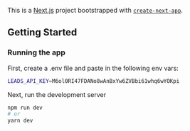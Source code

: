 This is a [Next.js](https://nextjs.org/) project bootstrapped with [`create-next-app`](https://github.com/vercel/next.js/tree/canary/packages/create-next-app).

## Getting Started

### Running the app

First, create a .env file and paste in the following env vars:

```bash
LEADS_API_KEY=M6ol0RI47FDANo8wAnBxYw6ZVBbi61whq6wYOKpi
```

Next, run the development server

```bash
npm run dev
# or
yarn dev
```
